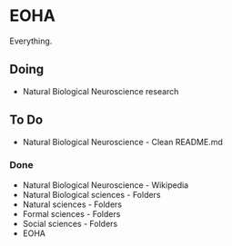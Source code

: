 # EOHA
Everything.

<h2>Doing</h2>
<ul>
    <li>Natural Biological Neuroscience research</li>
</ul>

<h2>To Do</h2>
<ul>
    <li>Natural Biological Neuroscience - Clean README.md</li>
</ul>

<h3>Done</h3>
<ul>
    <li>Natural Biological Neuroscience - Wikipedia</li>
    <li>Natural Biological sciences - Folders</li>
    <li>Natural sciences - Folders</li>
    <li>Formal sciences - Folders</li>
    <li>Social sciences - Folders</li>
    <li>EOHA</li>
</ul>
